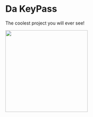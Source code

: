 # Da KeyPass
The coolest project you will ever see!

<img src="https://lh4.googleusercontent.com/kBXkWsccq2TmydmWSVLTn9zUcMHiiKgtpH5ZDOAmxAOMWiDUaYCjbltqHNyFzepyVJZD0samlc123nbHiCBxCO_SNrCq21tmYng8bCIu=s1200" width="256">
